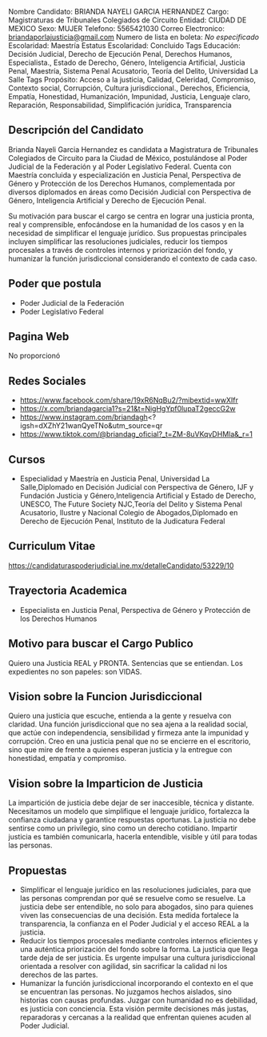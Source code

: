 Nombre Candidato: BRIANDA NAYELI GARCIA HERNANDEZ
Cargo: Magistraturas de Tribunales Colegiados de Circuito
Entidad: CIUDAD DE MEXICO
Sexo: MUJER
Telefono: 5565421030
Correo Electronico: briandaporlajusticia@gmail.com
Numero de lista en boleta: *No especificado*
Escolaridad: Maestría
Estatus Escolaridad: Concluido
Tags Educación: Decisión Judicial, Derecho de Ejecución Penal, Derechos Humanos, Especialista., Estado de Derecho, Género, Inteligencia Artificial, Justicia Penal, Maestría, Sistema Penal Acusatorio, Teoría del Delito, Universidad La Salle
Tags Propósito: Acceso a la justicia, Calidad, Celeridad, Compromiso, Contexto social, Corrupción, Cultura jurisdiccional., Derechos, Eficiencia, Empatía, Honestidad, Humanización, Impunidad, Justicia, Lenguaje claro, Reparación, Responsabilidad, Simplificación jurídica, Transparencia


## Descripción del Candidato 

Brianda Nayeli Garcia Hernandez es candidata a Magistratura de Tribunales Colegiados de Circuito para la Ciudad de México, postulándose al Poder Judicial de la Federación y al Poder Legislativo Federal. Cuenta con Maestría concluida y especialización en Justicia Penal, Perspectiva de Género y Protección de los Derechos Humanos, complementada por diversos diplomados en áreas como Decisión Judicial con Perspectiva de Género, Inteligencia Artificial y Derecho de Ejecución Penal.

Su motivación para buscar el cargo se centra en lograr una justicia pronta, real y comprensible, enfocándose en la humanidad de los casos y en la necesidad de simplificar el lenguaje jurídico. Sus propuestas principales incluyen simplificar las resoluciones judiciales, reducir los tiempos procesales a través de controles internos y priorización del fondo, y humanizar la función jurisdiccional considerando el contexto de cada caso.


## Poder que postula

- Poder Judicial de la Federación
- Poder Legislativo Federal


## Pagina Web

No proporcionó


## Redes Sociales

- https://www.facebook.com/share/19xR6NqBu2/?mibextid=wwXIfr
- https://x.com/briandagarcia1?s=21&t=NigHgYpf0lupaT2geccG2w
- https://www.instagram.com/briandagh<?igsh=dXZhY21wanQyeTNo&utm_source=qr
- https://www.tiktok.com/@briandag_oficial?_t=ZM-8uVKqvDHMla&_r=1


## Cursos

- Especialidad y Maestría en Justicia Penal, Universidad La Salle,Diplomado en Decisión Judicial con Perspectiva de Género, IJF y Fundación Justicia y Género,Inteligencia Artificial y Estado de Derecho, UNESCO, The Future Society NJC,Teoría del Delito y Sistema Penal Acusatorio, Ilustre y Nacional Colegio de Abogados,Diplomado en Derecho de Ejecución Penal, Instituto de la Judicatura Federal


## Curriculum Vitae

https://candidaturaspoderjudicial.ine.mx/detalleCandidato/53229/10


## Trayectoria Academica

- Especialista en Justicia Penal, Perspectiva de Género y Protección de los Derechos Humanos


## Motivo para buscar el Cargo Publico

Quiero una Justicia REAL y PRONTA. Sentencias que se entiendan. Los expedientes no son papeles: son VIDAS.


## Vision sobre la Funcion Jurisdiccional

Quiero una justicia que escuche, entienda a la gente y resuelva con claridad. Una función jurisdiccional que no sea ajena a la realidad social, que actúe con independencia, sensibilidad y firmeza ante la impunidad y corrupción. Creo en una justicia penal que no se encierre en el escritorio, sino que mire de frente a quienes esperan justicia y la entregue con honestidad, empatía y compromiso.


## Vision sobre la Imparticion de Justicia

La impartición de justicia debe dejar de ser inaccesible, técnica y distante. Necesitamos un modelo que simplifique el lenguaje jurídico, fortalezca la confianza ciudadana y garantice respuestas oportunas. La justicia no debe sentirse como un privilegio, sino como un derecho cotidiano. Impartir justicia es también comunicarla, hacerla entendible, visible y útil para todas las personas.


## Propuestas

- Simplificar el lenguaje jurídico en las resoluciones judiciales, para que las personas comprendan por qué se resuelve como se resuelve. La justicia debe ser entendible, no solo para abogados, sino para quienes viven las consecuencias de una decisión. Esta medida fortalece la transparencia, la confianza en el Poder Judicial y el acceso REAL a la justicia.
- Reducir los tiempos procesales mediante controles internos eficientes y una auténtica priorización del fondo sobre la forma. La justicia que llega tarde deja de ser justicia. Es urgente impulsar una cultura jurisdiccional orientada a resolver con agilidad, sin sacrificar la calidad ni los derechos de las partes.
- Humanizar la función jurisdiccional incorporando el contexto en el que se encuentran las personas. No juzgamos hechos aislados, sino historias con causas profundas. Juzgar con humanidad no es debilidad, es justicia con conciencia. Esta visión permite decisiones más justas, reparadoras y cercanas a la realidad que enfrentan quienes acuden al Poder Judicial.

